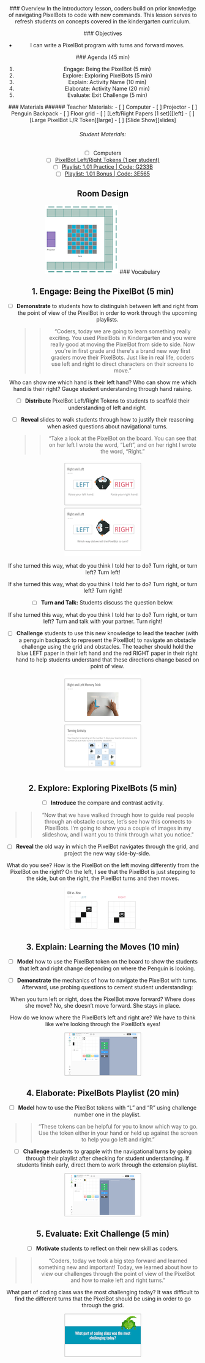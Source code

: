 <header class='header' title='Move Forward & Turn' subtitle='Lesson 01'/>

<notable>
<iconp src='/icons/activity.png'>### Overview</iconp>
In the introductory lesson, coders build on prior knowledge of navigating PixelBots to code with new commands. This lesson serves to refresh students on concepts covered in the kindergarten curriculum.

<iconp src='/icons/objectives.png'>### Objectives</iconp>
- I can write a PixelBot program with turns and forward moves.

<iconp src='/icons/agenda.png'>### Agenda (45 min)</iconp>
1. Engage: Being the PixelBot (5 min)
1. Explore: Exploring PixelBots (5 min)
1. Explain: Activity Name (10 min)
1. Elaborate: Activity Name (20 min)
1. Evaluate: Exit Challenge (5 min)

<note>
<iconp src='/icons/materials.png'>### Materials</iconp>
###### Teacher Materials:
- [ ] Computer
- [ ] Projector
- [ ] Penguin Backpack
- [ ] Floor grid
- [ ] [Left/Right Papers (1 set)][left]
- [ ] [Large PixelBot L/R Token][large]
- [ ] [Slide Show][slides]

###### Student Materials:
- [ ] Computers
- [ ] [PixelBot Left/Right Tokens (1 per student)][tokens]
- [ ] [Playlist: 1.01 Practice | Code: G233B][practice]
- [ ] [Playlist: 1.01 Bonus | Code: 3E565][extension]

</note>

## Room Design
![room](/images/layout-grid.png)
<note>
<iconp src='/icons/vocab.png'>### Vocabulary</iconp>
</note>

<pagebreak/>

## 1. Engage: Being the PixelBot (5 min)
- [ ] **Demonstrate** to students how to distinguish between left and right from the point of view of the PixelBot in order to work through the upcoming playlists.
  >>“Coders, today we are going to learn something really exciting. You used PixelBots in Kindergarten and you were really good at moving the PixelBot from side to side. Now you're in first grade and there's a brand new way first graders move their PixelBots. Just like in real life, coders use left and right to direct characters on their screens to move.”

<iconp type='question'>Who can show me which hand is their left hand?</iconp>
<iconp type='question'>Who can show me which hand is their right?</iconp>
<iconp type='answer'>Gauge student understanding through hand raising.</iconp>

- [ ] **Distribute** PixelBot Left/Right Tokens to students to scaffold their understanding of left and right.

- [ ] **Reveal** slides to walk students through how to justify their reasoning when asked questions about navigational turns.
  >>“Take a look at the PixelBot on the board. You can see that on her left I wrote the word, “Left”, and on her right I wrote the word, “Right.”

<note>![left-right](./images/engage-1.png)</note>

<iconp type='question'>If she turned this way, what do you think I told her to do? Turn right, or turn left?</iconp>
<iconp type='answer'>Turn left!</iconp>

<iconp type='question'>If she turned this way, what do you think I told her to do? Turn right, or turn left?</iconp>
<iconp type='answer'>Turn right!</iconp>

- [ ] **Turn and Talk:** Students discuss the question below.

<iconp type='question'>If she turned this way, what do you think I told her to do? Turn right, or turn left? Turn and talk with your partner.</iconp>
<iconp type='answer'>Turn right!</iconp>

- [ ] **Challenge** students to use this new knowledge to lead the teacher (with a penguin backpack to represent the PixelBot) to navigate an obstacle challenge using the grid and obstacles. The teacher should hold the blue LEFT paper in their left hand and the red RIGHT paper in their right hand to help students understand that these directions change based on point of view.

<note>![challenge](./images/engage-2.png)</note>

## 2. Explore: Exploring PixelBots (5 min)
- [ ] **Introduce** the compare and contrast activity.
>>“Now that we have walked through how to guide real people through an obstacle course, let’s see how this connects to PixelBots. I’m going to show you a couple of images in my slideshow, and I want you to think through what you notice."

- [ ] **Reveal** the old way in which the PixelBot navigates through the grid, and project the new way side-by-side.

<iconp type='question'>What do you see?</iconp>
<iconp type='question'>How is the PixelBot on the left moving differently from the PixelBot on the right?</iconp>
<iconp type='answer'>On the left, I see that the PixelBot is just stepping to the side, but on the right, the PixelBot turns and then moves.</iconp>

<note>![explore](./images/explore-1.png)</note>

## 3. Explain: Learning the Moves (10 min)
- [ ] **Model** how to use the PixelBot token on the board to show the students that left and right change depending on where the Penguin is looking.

- [ ] **Demonstrate** the mechanics of how to navigate the PixelBot with turns. Afterward, use probing questions to cement student understanding:

<iconp type='question'>When you turn left or right, does the PixelBot move forward? Where does she move?</iconp>
<iconp type='answer'>No, she doesn’t move forward. She stays in place.</iconp>

<iconp type='question'>How do we know where the PixelBot’s left and right are?</iconp>
<iconp type='answer'>We have to think like we’re looking through the PixelBot’s eyes!</iconp>

<note>![explain](./images/explain-1.png)</note>

## 4. Elaborate: PixelBots Playlist (20 min)
- [ ] **Model** how to use the PixelBot tokens with “L” and “R” using challenge number one in the playlist.
>>“These tokens can be helpful for you to know which way to go. Use the token either in your hand or held up against the screen to help you go left and right.”

- [ ] **Challenge** students to grapple with the navigational turns by going through their playlist after checking for student understanding. If students finish early, direct them to work through the extension playlist.

<note>![elaborate](./images/elaborate-1.png)</note>

## 5. Evaluate: Exit Challenge (5 min)
- [ ] **Motivate** students to reflect on their new skill as coders.
>> “Coders, today we took a big step forward and learned something new and important! Today, we learned about how to view our challenges through the point of view of the PixelBot and how to make left and right turns.”

<iconp type='question'>What part of coding class was the most challenging today?</iconp>
<iconp type='answer'>It was difficult to find the different turns that the PixelBot should be using in order to go through the grid.</iconp>

<note>![evaluate](./images/evaluate-1.png)</note>

</notable>

[left]: https://drive.google.com/open?id=1WjZUwEaPvG6EmdxXJYSRKwLkkuiJ_5VX-zLNUfew_Zc
[large]: https://drive.google.com/open?id=1Mb9-h9Hp12HMagC3U-3n4CaQj8Gp_93RWQUQNdIQtC4
[slides]: https://drive.google.com/open?id=1-f6reV9IoN51T4eGLKvRcsTb5hukkQ_ffQtfaVD4pfs
[tokens]: https://drive.google.com/open?id=1WjVvupynL7FuvuSwMS_IKNYxj8mHVcwnHGM5Bmr213g
[practice]: http://www.pixelbots.io/G233B
[extension]:http://www.pixelbots.io/3E565
